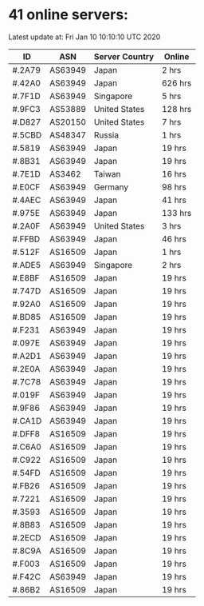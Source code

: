 # 41 online servers:

Latest update at: Fri Jan 10 10:10:10 UTC 2020

| ID | ASN | Server Country | Online |
| -- | --- | -------------- | ------ |
| #.2A79 | AS63949 | Japan | 2 hrs |
| #.42A0 | AS63949 | Japan | 626 hrs |
| #.7F1D | AS63949 | Singapore | 5 hrs |
| #.9FC3 | AS53889 | United States | 128 hrs |
| #.D827 | AS20150 | United States | 7 hrs |
| #.5CBD | AS48347 | Russia | 1 hrs |
| #.5819 | AS63949 | Japan | 19 hrs |
| #.8B31 | AS63949 | Japan | 19 hrs |
| #.7E1D | AS3462 | Taiwan | 16 hrs |
| #.E0CF | AS63949 | Germany | 98 hrs |
| #.4AEC | AS63949 | Japan | 41 hrs |
| #.975E | AS63949 | Japan | 133 hrs |
| #.2A0F | AS63949 | United States | 3 hrs |
| #.FFBD | AS63949 | Japan | 46 hrs |
| #.512F | AS16509 | Japan | 1 hrs |
| #.ADE5 | AS63949 | Singapore | 2 hrs |
| #.E8BF | AS16509 | Japan | 19 hrs |
| #.747D | AS16509 | Japan | 19 hrs |
| #.92A0 | AS16509 | Japan | 19 hrs |
| #.BD85 | AS16509 | Japan | 19 hrs |
| #.F231 | AS63949 | Japan | 19 hrs |
| #.097E | AS63949 | Japan | 19 hrs |
| #.A2D1 | AS63949 | Japan | 19 hrs |
| #.2E0A | AS63949 | Japan | 19 hrs |
| #.7C78 | AS63949 | Japan | 19 hrs |
| #.019F | AS63949 | Japan | 19 hrs |
| #.9F86 | AS63949 | Japan | 19 hrs |
| #.CA1D | AS63949 | Japan | 19 hrs |
| #.DFF8 | AS16509 | Japan | 19 hrs |
| #.C6A0 | AS16509 | Japan | 19 hrs |
| #.C922 | AS16509 | Japan | 19 hrs |
| #.54FD | AS16509 | Japan | 19 hrs |
| #.FB26 | AS16509 | Japan | 19 hrs |
| #.7221 | AS16509 | Japan | 19 hrs |
| #.3593 | AS16509 | Japan | 19 hrs |
| #.8B83 | AS16509 | Japan | 19 hrs |
| #.2ECD | AS16509 | Japan | 19 hrs |
| #.8C9A | AS16509 | Japan | 19 hrs |
| #.F003 | AS16509 | Japan | 19 hrs |
| #.F42C | AS63949 | Japan | 19 hrs |
| #.86B2 | AS16509 | Japan | 19 hrs |

